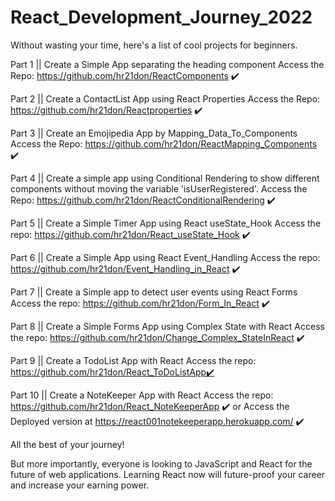 # React_Development_Journey_2022
Without wasting your time, here's a list of cool projects for beginners.

Part 1 || Create a Simple App separating the heading component
Access the Repo: https://github.com/hr21don/ReactComponents ✔️

Part 2 || Create a ContactList App using React Properties
Access the Repo: https://github.com/hr21don/Reactproperties ✔️

Part 3 || Create an Emojipedia App by Mapping_Data_To_Components
Access the Repo: https://github.com/hr21don/ReactMapping_Components ✔️

Part 4 || Create a simple app using Conditional Rendering to show different components without moving the variable 'isUserRegistered'.
Access the Repo: https://github.com/hr21don/ReactConditionalRendering ✔️

Part 5 || Create a Simple Timer App using React useState_Hook
Access the repo: https://github.com/hr21don/React_useState_Hook ✔️

Part 6 || Create a Simple App using React Event_Handling
Access the repo: https://github.com/hr21don/Event_Handling_in_React ✔️

Part 7 || Create a Simple app to detect user events using React Forms
Access the repo: https://github.com/hr21don/Form_In_React ✔️

Part 8 || Create a Simple Forms App using Complex State with React
Access the repo: https://github.com/hr21don/Change_Complex_StateInReact ✔️

Part 9 || Create a TodoList App with React
Access the repo: https://github.com/hr21don/React_ToDoListApp✔️

Part 10 || Create a NoteKeeper App with React
Access the repo: https://github.com/hr21don/React_NoteKeeperApp ✔️
or
Access the Deployed version at
https://react001notekeeperapp.herokuapp.com/ ✔️

All the best of your journey!

But more importantly, everyone is looking to JavaScript and React for the future of web applications. Learning React now will future-proof your career and increase your earning power.
